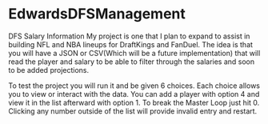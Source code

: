 # EdwardsDFSManagement
DFS Salary Information
My project is one that I plan to expand to assist in building NFL and NBA lineups for DraftKings and FanDuel. 
The idea is that you will have a JSON or CSV(Which will be a future implementation) that will read the player and salary to be able to filter through the salaries and soon to be added projections.

To test the project you will run it and be given 6 choices. Each choice allows you to view or interact with the data. You can add a player with option 4 and view it in the list afterward with option 1.
To break the Master Loop just hit 0. Clicking any number outside of the list will provide invalid entry and restart.

